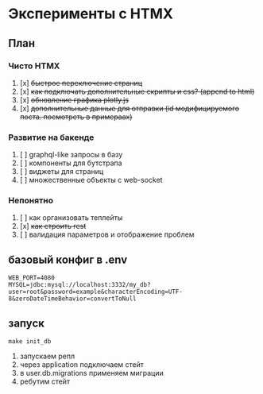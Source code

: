 # Эксперименты с HTMX

## План

### Чисто HTMX

1. [x] ~~быстрое переключение страниц~~
1. [x] ~~как подключать дополнительные скрипты и css? (append to html)~~
1. [x] ~~обновление графика plotly.js~~
1. [x] ~~дополнительные данные для отправки (id модифицируемого поста. посмотреть в примераах)~~

### Развитие на бакенде

1. [ ] graphql-like запросы в базу
1. [ ] компоненты для бутстрапа
1. [ ] виджеты для страниц
1. [ ] множественные объекты с web-socket

### Непонятно

1. [ ] как организовать теплейты
1. [x] ~~как строить rest~~
1. [ ] валидация параметров и отображение проблем

## базовый конфиг в .env

```
WEB_PORT=4080
MYSQL=jdbc:mysql://localhost:3332/my_db?user=root&password=example&characterEncoding=UTF-8&zeroDateTimeBehavior=convertToNull
```

## запуск

```
make init_db
```

1. запускаем репл
1. через application подключаем стейт
1. в user.db.migrations применяем миграции
1. ребутим стейт
